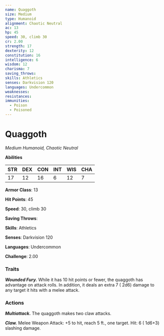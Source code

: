 ```yaml
---
name: Quaggoth
size: Medium
type: Humanoid
alignment: Chaotic Neutral
ac: 13
hp: 45
speed: 30, climb 30
cr: 2.00
strength: 17
dexterity: 12
constitution: 16
intelligence: 6
wisdom: 12
charisma: 7
saving_throws: 
skills: Athletics
senses: Darkvision 120
languages: Undercommon
weaknesses:
resistances:
immunities:
  - Poison
  - Poisoned
---
```


# Quaggoth

*Medium Humanoid, Chaotic Neutral*

**Abilities**

| STR | DEX | CON | INT | WIS | CHA |
| --- | --- | --- | --- | --- | --- |
| 17 | 12 | 16 | 6 | 12 | 7 |

**Armor Class**: 13

**Hit Points**: 45

**Speed**: 30, climb 30

**Saving Throws**: 

**Skills**: Athletics

**Senses**: Darkvision 120

**Languages**: Undercommon

**Challenge**: 2.00


### Traits
***Wounded Fury.*** While it has 10 hit points or fewer, the quaggoth has advantage on attack rolls. In addition, it deals an extra 7 ( 2d6) damage to any target it hits with a melee attack.


### Actions
***Multiattack.*** The quaggoth makes two claw attacks.

***Claw.*** Melee Weapon Attack:  +5 to hit, reach 5 ft., one target. Hit: 6 ( 1d6+3) slashing damage.

